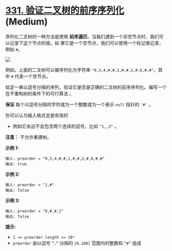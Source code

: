 # [331. 验证二叉树的前序序列化][link] (Medium)

[link]: https://leetcode.cn/problems/verify-preorder-serialization-of-a-binary-tree/

序列化二叉树的一种方法是使用 **前序遍历**。当我们遇到一个非空节点时，我们可以记录下这个节点的值。如
果它是一个空节点，我们可以使用一个标记值记录，例如 `#`。

![](https://assets.leetcode.com/uploads/2021/03/12/pre-tree.jpg)

例如，上面的二叉树可以被序列化为字符串 `"9,3,4,#,#,1,#,#,2,#,6,#,#"`，其中 `#` 代表一个空节点。

给定一串以逗号分隔的序列，验证它是否是正确的二叉树的前序序列化。编写一个在不重构树的条件下的可行算法
。

**保证** 每个以逗号分隔的字符或为一个整数或为一个表示 `null` 指针的 `'#'` 。

你可以认为输入格式总是有效的

- 例如它永远不会包含两个连续的逗号，比如 `"1,,3"` 。

**注意：** 不允许重建树。

**示例 1:**

```
输入: preorder = "9,3,4,#,#,1,#,#,2,#,6,#,#"
输出: true
```

**示例 2:**

```
输入: preorder = "1,#"
输出: false
```

**示例 3:**

```
输入: preorder = "9,#,#,1"
输出: false
```

**提示:**

- `1 <= preorder.length <= 10⁴`
- `preorder` 由以逗号 `“，”` 分隔的 `[0,100]` 范围内的整数和 `“#”` 组成
